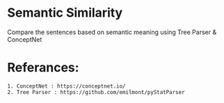 # Semantic Similarity
Compare the sentences based on semantic meaning using Tree Parser &amp; ConceptNet

# Referances:

	1. ConceptNet : https://conceptnet.io/
	2. Tree Parser : https://github.com/emilmont/pyStatParser